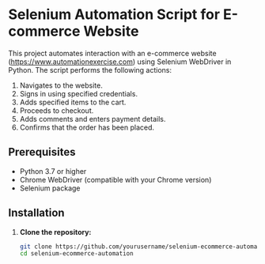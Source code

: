 # Selenium Automation Script for E-commerce Website

This project automates interaction with an e-commerce website (https://www.automationexercise.com) using Selenium WebDriver in Python. The script performs the following actions:

1. Navigates to the website.
2. Signs in using specified credentials.
3. Adds specified items to the cart.
4. Proceeds to checkout.
5. Adds comments and enters payment details.
6. Confirms that the order has been placed.

## Prerequisites

- Python 3.7 or higher
- Chrome WebDriver (compatible with your Chrome version)
- Selenium package

## Installation

1. **Clone the repository:**
   ```sh
   git clone https://github.com/yourusername/selenium-ecommerce-automation.git
   cd selenium-ecommerce-automation
